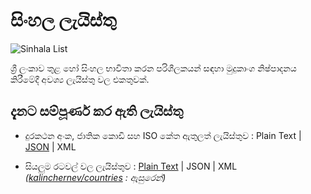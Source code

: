 # සිංහල ලැයිස්තු 
![Sinhala List](https://user-images.githubusercontent.com/29046066/179395218-a6b6174e-6738-4a04-8c8c-4c69d3c1b671.png)

ශ්‍රී ලංකාව තුළ හෝ සිංහල භාවිතා කරන පරිශීලකයන් සඳහා මුදුකාංග නිෂ්පාදනය කිරීමේදී අවශ්‍ය ලැයිස්තු වල එකතුවක්.

## දැනට සම්පූර්ණ කර ඇති ලැයිස්තු

  - දුරකථන අංක, ජාතික කොඩි සහ ISO කේත ඇතුලත් ලැයිස්තුව :  Plain Text | [JSON](https://github.com/pasan93/Sinhala-Country-List/blob/develop/Translated_Sinhala_Country_List.json) | XML

 - සියලුම රටවල් වල ලැයිස්තුව : [Plain Text](https://github.com/pasan93/Sinhala-Country-List/blob/main/Sinhala%20Country%20List) | JSON | XML *([kalinchernev/countries](https://gist.github.com/kalinchernev/486393efcca01623b18d) : ඇසුරෙන්)*




